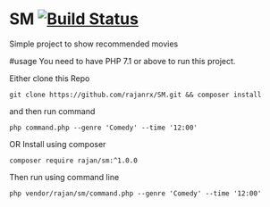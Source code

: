 # SM [![Build Status](https://travis-ci.org/rajanrx/SM.svg?branch=master)](https://travis-ci.org/rajanrx/SM)

Simple project to show recommended movies 

#usage
You need to have PHP 7.1 or above to run this project.

Either clone this Repo 
```
git clone https://github.com/rajanrx/SM.git && composer install
```
and then run command 
```
php command.php --genre 'Comedy' --time '12:00'
```

OR Install using composer 
```
composer require rajan/sm:^1.0.0
```

Then run using command line 
```
php vendor/rajan/sm/command.php --genre 'Comedy' --time '12:00'
```
